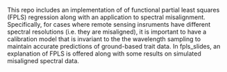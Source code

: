 This repo includes an implementation of of functional partial least squares (FPLS) regression along with an application to spectral misalignment. Specifically, for cases where remote sensing insruments have different spectral resolutions (i.e. they are misaligned), it is important to have a calibration model that is invariant to the the wavelength sampling to maintain accurate predictions of ground-based trait data. In <bold> fpls_slides</bold>, an explanation of FPLS is offered along with some results on simulated misaligned spectral data.
